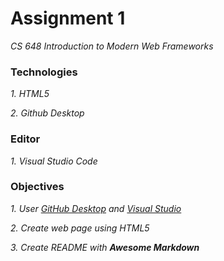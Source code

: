 # Assignment 1
_CS 648 Introduction to Modern Web Frameworks_

### Technologies
 _1. HTML5_
 
 _2. Github Desktop_
 
### Editor
 _1. Visual Studio Code_
 
### Objectives 
_1. User [GitHub Desktop](https://desktop.github.com) and [Visual Studio](https://visualstudio.microsoft.com)_

_2. Create web page using HTML5_

_3. Create README with **_Awesome Markdown_**_

